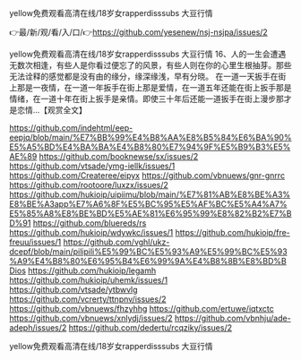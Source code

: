 yellow免费观看高清在线/18岁女rapperdisssubs 大豆行情

👉最/新/观/看/入/口/👉https://github.com/yesenew/nsj-nsjpa/issues/2

yellow免费观看高清在线/18岁女rapperdisssubs 大豆行情	16、人的一生会遭遇无数次相逢，有些人是你看过便忘了的风景，有些人则在你的心里生根抽芽。那些无法诠释的感觉都是没有由的缘分，缘深缘浅，早有分晓。
在一道一天扳手在街上那是一夜情，在一道一年扳手在街上那是爱情，在一道五年还能在街上扳手那是情绪，在一道十年在街上扳手是亲情。即使三十年后还能一道扳手在街上漫步那才是恋情...【观赏全文】


https://github.com/indehtml/eep-eepjq/blob/main/%E7%BB%99%E4%B8%AA%E8%B5%84%E6%BA%90%E5%A5%BD%E4%BA%BA%E4%B8%80%E7%94%9F%E5%B9%B3%E5%AE%89
https://github.com/booknewse/sx/issues/2
https://github.com/vtsade/ymg-iellk/issues/1
https://github.com/Createree/eipyx
https://github.com/vbnuews/gnr-gnrrc
https://github.com/rootoore/luxzx/issues/2
https://github.com/hukioip/uipiimu/blob/main/%E7%81%AB%E8%BE%A3%E8%BE%A3app%E7%A6%8F%E5%BC%95%E5%AF%BC%E5%A4%A7%E5%85%A8%E8%BE%BD%E5%AE%81%E6%95%99%E8%82%B2%E7%BD%91
https://github.com/bluereds/rs
https://github.com/hukioip/wdywkc/issues/1
https://github.com/hukioip/fre-freuu/issues/1
https://github.com/vghl/ukz-dcepf/blob/main/pilipili%E5%99%BC%E5%93%A9%E5%99%BC%E5%93%A9%E4%B8%80%E6%95%B4%E6%99%9A%E4%B8%8B%E8%BD%BDios
https://github.com/hukioip/legamh
https://github.com/hukioip/uhemk/issues/1
https://github.com/vtsade/ytbwvlg
https://github.com/vcrerty/ttnpnv/issues/2
https://github.com/vbnuews/fhzyhhg
https://github.com/ertuwe/iqtxctc
https://github.com/vbnuews/xnlydj/issues/2
https://github.com/vbnhju/ade-adeph/issues/2
https://github.com/dedertu/rcqziky/issues/2

yellow免费观看高清在线/18岁女rapperdisssubs 大豆行情
